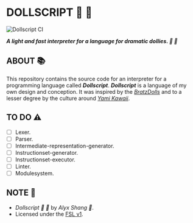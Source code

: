 # DOLLSCRIPT :ribbon: :dolls:

![Dollscript CI](https://github.com/alyxshang/dollscript/actions/workflows/dollscript.yml/badge.svg)

***A light and fast interpreter for a language for dramatic dollies. :ribbon: :dolls:***

## ABOUT :books:

This repository contains the source code for an interpreter for a
programming language called ***Dollscript***. ***Dollscript*** is a
language of my own design and conception. It was inspired by the 
[*BratzDolls*](https://en.wikipedia.org/wiki/Bratz) and to a lesser 
degree by the culture around [*Yami Kawaii*](https://aesthetics.fandom.com/wiki/Yami_Kawaii).

## TO DO :warning:

- [ ] Lexer.
- [ ] Parser.
- [ ] Intermediate-representation-generator.
- [ ] Instructionset-generator.
- [ ] Instructionset-executor.
- [ ] Linter.
- [ ] Modulesystem.

## NOTE :scroll:

- *Dollscript :ribbon: :dolls:* by *Alyx Shang :black_heart:*.
- Licensed under the [FSL v1](https://github.com/alyxshang/fair-software-license).
